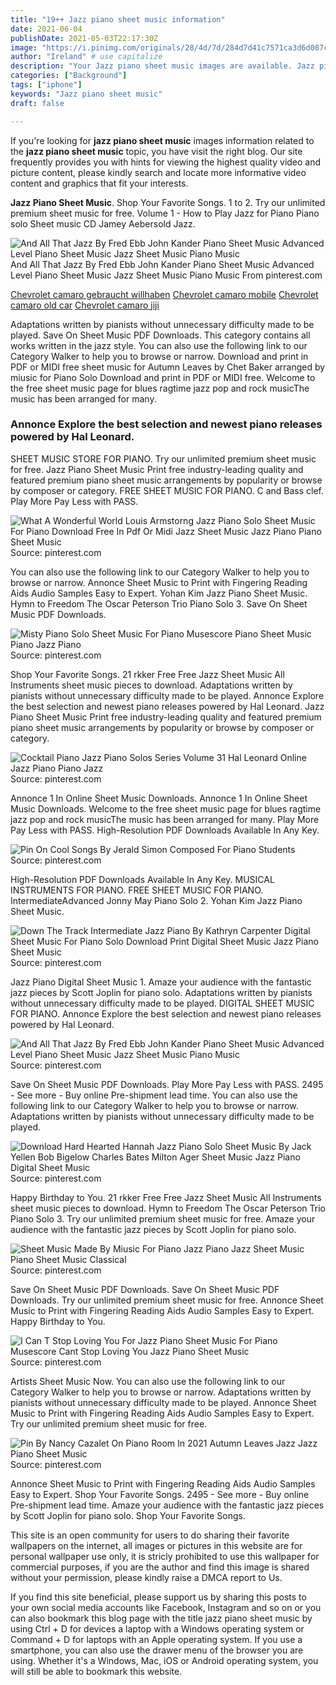 ```yaml
---
title: "19++ Jazz piano sheet music information"
date: 2021-06-04
publishDate: 2021-05-03T22:17:30Z
image: "https://i.pinimg.com/originals/28/4d/7d/284d7d41c7571ca3d6d087c03aba562a.png"
author: "Ireland" # use capitalize
description: "Your Jazz piano sheet music images are available. Jazz piano sheet music are a topic that is being searched for and liked by netizens now. You can Get the Jazz piano sheet music files here. Download all royalty-free vectors."
categories: ["Background"]
tags: ["iphone"]
keywords: "Jazz piano sheet music"
draft: false

---
```


If you're looking for **jazz piano sheet music** images information related to the **jazz piano sheet music** topic, you have visit the right  blog.  Our site frequently  provides you with  hints  for viewing  the highest  quality video and picture  content, please kindly search and locate more informative video content and graphics  that fit your interests.

**Jazz Piano Sheet Music**. Shop Your Favorite Songs. 1 to 2. Try our unlimited premium sheet music for free. Volume 1 - How to Play Jazz for Piano Piano solo Sheet music CD Jamey Aebersold Jazz.

![And All That Jazz By Fred Ebb John Kander Piano Sheet Music Advanced Level Piano Sheet Music Jazz Sheet Music Piano Music](https://i.pinimg.com/originals/28/09/24/280924c28c7ff2d2339865bc9c114815.jpg "And All That Jazz By Fred Ebb John Kander Piano Sheet Music Advanced Level Piano Sheet Music Jazz Sheet Music Piano Music")
And All That Jazz By Fred Ebb John Kander Piano Sheet Music Advanced Level Piano Sheet Music Jazz Sheet Music Piano Music From pinterest.com

[Chevrolet camaro gebraucht willhaben](/chevrolet-camaro-gebraucht-willhaben/)
[Chevrolet camaro mobile](/chevrolet-camaro-mobile/)
[Chevrolet camaro old car](/chevrolet-camaro-old-car/)
[Chevrolet camaro jiji](/chevrolet-camaro-jiji/)

Adaptations written by pianists without unnecessary difficulty made to be played. Save On Sheet Music PDF Downloads. This category contains all works written in the jazz style. You can also use the following link to our Category Walker to help you to browse or narrow. Download and print in PDF or MIDI free sheet music for Autumn Leaves by Chet Baker arranged by miusic for Piano Solo Download and print in PDF or MIDI free. Welcome to the free sheet music page for blues ragtime jazz pop and rock musicThe music has been arranged for many.

### Annonce Explore the best selection and newest piano releases powered by Hal Leonard.

SHEET MUSIC STORE FOR PIANO. Try our unlimited premium sheet music for free. Jazz Piano Sheet Music Print free industry-leading quality and featured premium piano sheet music arrangements by popularity or browse by composer or category. FREE SHEET MUSIC FOR PIANO. C and Bass clef. Play More Pay Less with PASS.


![What A Wonderful World Louis Armstorng Jazz Piano Solo Sheet Music For Piano Download Free In Pdf Or Midi Jazz Sheet Music Jazz Piano Piano Sheet Music](https://i.pinimg.com/originals/96/54/8c/96548cd382add6bc98dd8c8daf4ec30e.png "What A Wonderful World Louis Armstorng Jazz Piano Solo Sheet Music For Piano Download Free In Pdf Or Midi Jazz Sheet Music Jazz Piano Piano Sheet Music")
Source: pinterest.com

You can also use the following link to our Category Walker to help you to browse or narrow. Annonce Sheet Music to Print with Fingering Reading Aids Audio Samples Easy to Expert. Yohan Kim Jazz Piano Sheet Music. Hymn to Freedom The Oscar Peterson Trio Piano Solo 3. Save On Sheet Music PDF Downloads.

![Misty Piano Solo Sheet Music For Piano Musescore Piano Sheet Music Piano Jazz Piano](https://i.pinimg.com/originals/78/d0/5d/78d05d0e94a64c479cb5567b1058c1e4.png "Misty Piano Solo Sheet Music For Piano Musescore Piano Sheet Music Piano Jazz Piano")
Source: pinterest.com

Shop Your Favorite Songs. 21 rkker Free Free Jazz Sheet Music All Instruments sheet music pieces to download. Adaptations written by pianists without unnecessary difficulty made to be played. Annonce Explore the best selection and newest piano releases powered by Hal Leonard. Jazz Piano Sheet Music Print free industry-leading quality and featured premium piano sheet music arrangements by popularity or browse by composer or category.

![Cocktail Piano Jazz Piano Solos Series Volume 31 Hal Leonard Online Jazz Piano Piano Jazz](https://i.pinimg.com/originals/05/5a/22/055a22fe293987e7b1a1e1c4fc7fe1f9.png "Cocktail Piano Jazz Piano Solos Series Volume 31 Hal Leonard Online Jazz Piano Piano Jazz")
Source: pinterest.com

Annonce 1 In Online Sheet Music Downloads. Annonce 1 In Online Sheet Music Downloads. Welcome to the free sheet music page for blues ragtime jazz pop and rock musicThe music has been arranged for many. Play More Pay Less with PASS. High-Resolution PDF Downloads Available In Any Key.

![Pin On Cool Songs By Jerald Simon Composed For Piano Students](https://i.pinimg.com/originals/07/e8/f6/07e8f6767be63439048de76b04a3e205.jpg "Pin On Cool Songs By Jerald Simon Composed For Piano Students")
Source: pinterest.com

High-Resolution PDF Downloads Available In Any Key. MUSICAL INSTRUMENTS FOR PIANO. FREE SHEET MUSIC FOR PIANO. IntermediateAdvanced Jonny May Piano Solo 2. Yohan Kim Jazz Piano Sheet Music.

![Down The Track Intermediate Jazz Piano By Kathryn Carpenter Digital Sheet Music For Piano Solo Download Print Digital Sheet Music Jazz Piano Sheet Music](https://i.pinimg.com/originals/ae/6a/ce/ae6aced125997ad8ad12bd1bad5b2c68.png "Down The Track Intermediate Jazz Piano By Kathryn Carpenter Digital Sheet Music For Piano Solo Download Print Digital Sheet Music Jazz Piano Sheet Music")
Source: pinterest.com

Jazz Piano Digital Sheet Music 1. Amaze your audience with the fantastic jazz pieces by Scott Joplin for piano solo. Adaptations written by pianists without unnecessary difficulty made to be played. DIGITAL SHEET MUSIC FOR PIANO. Annonce Explore the best selection and newest piano releases powered by Hal Leonard.

![And All That Jazz By Fred Ebb John Kander Piano Sheet Music Advanced Level Piano Sheet Music Jazz Sheet Music Piano Music](https://i.pinimg.com/originals/28/09/24/280924c28c7ff2d2339865bc9c114815.jpg "And All That Jazz By Fred Ebb John Kander Piano Sheet Music Advanced Level Piano Sheet Music Jazz Sheet Music Piano Music")
Source: pinterest.com

Save On Sheet Music PDF Downloads. Play More Pay Less with PASS. 2495 - See more - Buy online Pre-shipment lead time. You can also use the following link to our Category Walker to help you to browse or narrow. Adaptations written by pianists without unnecessary difficulty made to be played.

![Download Hard Hearted Hannah Jazz Piano Solo Sheet Music By Jack Yellen Bob Bigelow Charles Bates Milton Ager Sheet Music Jazz Piano Digital Sheet Music](https://i.pinimg.com/originals/88/9a/15/889a150bb97f19bec92edb4702bf2c57.png "Download Hard Hearted Hannah Jazz Piano Solo Sheet Music By Jack Yellen Bob Bigelow Charles Bates Milton Ager Sheet Music Jazz Piano Digital Sheet Music")
Source: pinterest.com

Happy Birthday to You. 21 rkker Free Free Jazz Sheet Music All Instruments sheet music pieces to download. Hymn to Freedom The Oscar Peterson Trio Piano Solo 3. Try our unlimited premium sheet music for free. Amaze your audience with the fantastic jazz pieces by Scott Joplin for piano solo.

![Sheet Music Made By Miusic For Piano Jazz Piano Jazz Sheet Music Piano Sheet Music Classical](https://i.pinimg.com/originals/2d/2f/9c/2d2f9c92eb7e6ecb5dcab514dc42d259.png "Sheet Music Made By Miusic For Piano Jazz Piano Jazz Sheet Music Piano Sheet Music Classical")
Source: pinterest.com

Save On Sheet Music PDF Downloads. Save On Sheet Music PDF Downloads. Try our unlimited premium sheet music for free. Annonce Sheet Music to Print with Fingering Reading Aids Audio Samples Easy to Expert. Happy Birthday to You.

![I Can T Stop Loving You For Jazz Piano Sheet Music For Piano Musescore Cant Stop Loving You Jazz Piano Sheet Music](https://i.pinimg.com/originals/d5/e5/aa/d5e5aab68585bed209936008dc8fdf57.png "I Can T Stop Loving You For Jazz Piano Sheet Music For Piano Musescore Cant Stop Loving You Jazz Piano Sheet Music")
Source: pinterest.com

Artists Sheet Music Now. You can also use the following link to our Category Walker to help you to browse or narrow. Adaptations written by pianists without unnecessary difficulty made to be played. Annonce Sheet Music to Print with Fingering Reading Aids Audio Samples Easy to Expert. Try our unlimited premium sheet music for free.

![Pin By Nancy Cazalet On Piano Room In 2021 Autumn Leaves Jazz Jazz Piano Sheet Music](https://i.pinimg.com/originals/28/4d/7d/284d7d41c7571ca3d6d087c03aba562a.png "Pin By Nancy Cazalet On Piano Room In 2021 Autumn Leaves Jazz Jazz Piano Sheet Music")
Source: pinterest.com

Annonce Sheet Music to Print with Fingering Reading Aids Audio Samples Easy to Expert. Shop Your Favorite Songs. 2495 - See more - Buy online Pre-shipment lead time. Amaze your audience with the fantastic jazz pieces by Scott Joplin for piano solo. Shop Your Favorite Songs.

This site is an open community for users to do sharing their favorite wallpapers on the internet, all images or pictures in this website are for personal wallpaper use only, it is stricly prohibited to use this wallpaper for commercial purposes, if you are the author and find this image is shared without your permission, please kindly raise a DMCA report to Us.

If you find this site beneficial, please support us by sharing this posts to your own social media accounts like Facebook, Instagram and so on or you can also bookmark this blog page with the title jazz piano sheet music by using Ctrl + D for devices a laptop with a Windows operating system or Command + D for laptops with an Apple operating system. If you use a smartphone, you can also use the drawer menu of the browser you are using. Whether it's a Windows, Mac, iOS or Android operating system, you will still be able to bookmark this website.
